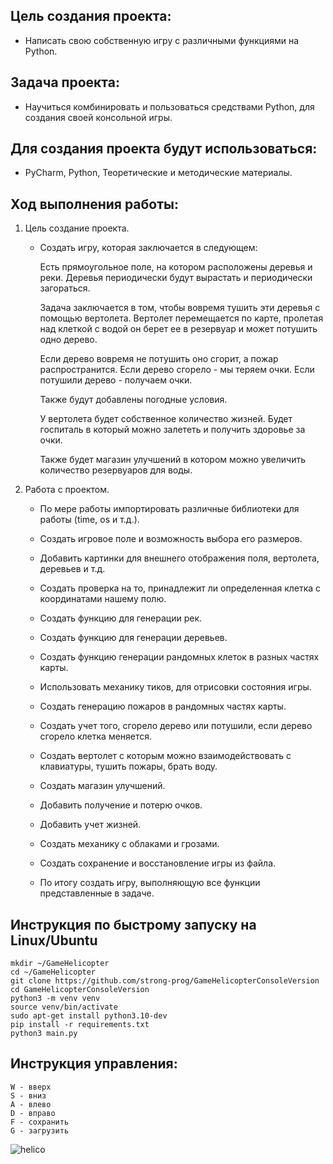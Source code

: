 ## Цель создания проекта: 
- Написать свою собственную игру с различными функциями на Python.

## Задача проекта:
- Научиться комбинировать и пользоваться
средствами Python, для создания своей консольной игры.

## Для создания проекта будут использоваться:
- PyCharm, Python, Теоретические и методические материалы.

## Ход выполнения работы:
1. Цель создание проекта.

   - Создать игру, которая заключается в следующем:

       Есть прямоугольное поле, на котором расположены деревья и реки.
       Деревья периодически будут вырастать и периодически загораться.
   
       Задача заключается в том, чтобы вовремя тушить эти деревья с
       помощью вертолета.
       Вертолет перемещается по карте, пролетая над клеткой с водой он
       берет ее в резервуар и может потушить одно дерево.
   
       Если дерево вовремя не потушить оно сгорит, а пожар
       распространится.
       Если дерево сгорело - мы теряем очки.
       Если потушили дерево - получаем очки.
   
       Также будут добавлены погодные условия.
   
       У вертолета будет собственное количество жизней.
       Будет госпиталь в который можно залететь и получить здоровье за
       очки.
   
       Также будет магазин улучшений в котором можно увеличить
       количество резервуаров для воды.

2. Работа с проектом.

   - По мере работы импортировать различные библиотеки для работы (time, os и т.д.).
       
   - Создать игровое поле и возможность выбора его размеров.
       
   - Добавить картинки для внешнего отображения поля, вертолета, деревьев и т.д.
       
   - Создать проверка на то, принадлежит ли определенная клетка с координатами нашему полю.
       
   - Создать функцию для генерации рек.
       
   - Создать функцию для генерации деревьев.
       
   - Создать функцию генерации рандомных клеток в разных частях карты.
       
   - Использовать механику тиков, для отрисовки состояния игры.
       
   - Создать генерацию пожаров в рандомных частях карты.
       
   - Создать учет того, сгорело дерево или потушили, если дерево сгорело клетка меняется.
       
   - Создать вертолет с которым можно взаимодействовать с клавиатуры, тушить пожары, брать воду.
       
   - Создать магазин улучшений.
       
   - Добавить получение и потерю очков.
       
   - Добавить учет жизней.
       
   - Создать механику с облаками и грозами.
       
   - Создать сохранение и восстановление игры из файла.
       
   - По итогу создать игру, выполняющую все функции представленные в задаче.

## Инструкция по быстрому запуску на Linux/Ubuntu

```
mkdir ~/GameHelicopter
cd ~/GameHelicopter
git clone https://github.com/strong-prog/GameHelicopterConsoleVersion
cd GameHelicopterConsoleVersion
python3 -m venv venv
source venv/bin/activate
sudo apt-get install python3.10-dev
pip install -r requirements.txt
python3 main.py
```

## Инструкция управления:

```
W - вверх
S - вниз
A - влево
D - вправо
F - сохранить
G - загрузить
```

![helico](https://github.com/strong-prog/GameHelicopterConsoleVersion/assets/65113517/4b4c8cc9-f6dd-4cf2-bc0e-77e0d750015b)
